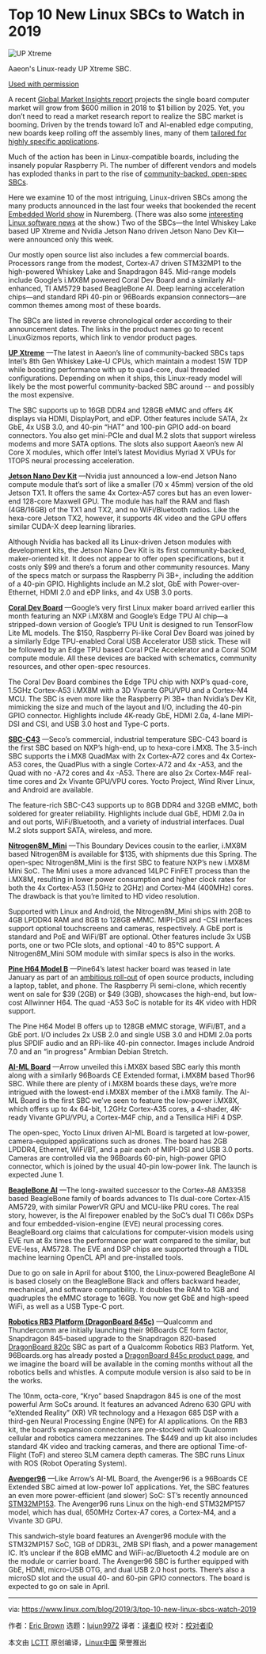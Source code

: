 [#]: collector: (lujun9972)
[#]: translator: ( )
[#]: reviewer: ( )
[#]: publisher: ( )
[#]: url: ( )
[#]: subject: (Top 10 New Linux SBCs to Watch in 2019)
[#]: via: (https://www.linux.com/blog/2019/3/top-10-new-linux-sbcs-watch-2019)
[#]: author: (Eric Brown https://www.linux.com/users/ericstephenbrown)

Top 10 New Linux SBCs to Watch in 2019
======

![UP Xtreme][1]

Aaeon's Linux-ready UP Xtreme SBC.

[Used with permission][2]

A recent [Global Market Insights report][3] projects the single board computer market will grow from $600 million in 2018 to $1 billion by 2025. Yet, you don’t need to read a market research report to realize the SBC market is booming. Driven by the trends toward IoT and AI-enabled edge computing, new boards keep rolling off the assembly lines, many of them [tailored for highly specific applications][4].

Much of the action has been in Linux-compatible boards, including the insanely popular Raspberry Pi. The number of different vendors and models has exploded thanks in part to the rise of [community-backed, open-spec SBCs][5].

Here we examine 10 of the most intriguing, Linux-driven SBCs among the many products announced in the last four weeks that bookended the recent [Embedded World show][6] in Nuremberg. (There was also some [interesting Linux software news][7] at the show.) Two of the SBCs—the Intel Whiskey Lake based UP Xtreme and Nvidia Jetson Nano driven Jetson Nano Dev Kit—were announced only this week.

Our mostly open source list also includes a few commercial boards. Processors range from the modest, Cortex-A7 driven STM32MP1 to the high-powered Whiskey Lake and Snapdragon 845. Mid-range models include Google’s i.MX8M powered Coral Dev Board and a similarly AI-enhanced, TI AM5729 based BeagleBone AI. Deep learning acceleration chips—and standard RPi 40-pin or 96Boards expansion connectors—are common themes among most of these boards.

The SBCs are listed in reverse chronological order according to their announcement dates. The links in the product names go to recent LinuxGizmos reports, which link to vendor product pages.

**[UP Xtreme][8]** —The latest in Aaeon’s line of community-backed SBCs taps Intel’s 8th Gen Whiskey Lake-U CPUs, which maintain a modest 15W TDP while boosting performance with up to quad-core, dual threaded configurations. Depending on when it ships, this Linux-ready model will likely be the most powerful community-backed SBC around -- and possibly the most expensive.

The SBC supports up to 16GB DDR4 and 128GB eMMC and offers 4K displays via HDMI, DisplayPort, and eDP. Other features include SATA, 2x GbE, 4x USB 3.0, and 40-pin “HAT” and 100-pin GPIO add-on board connectors. You also get mini-PCIe and dual M.2 slots that support wireless modems and more SATA options. The slots also support Aaeon’s new AI Core X modules, which offer Intel’s latest Movidius Myriad X VPUs for 1TOPS neural processing acceleration.

**[Jetson Nano Dev Kit][9]** —Nvidia just announced a low-end Jetson Nano compute module that’s sort of like a smaller (70 x 45mm) version of the old Jetson TX1. It offers the same 4x Cortex-A57 cores but has an even lower-end 128-core Maxwell GPU. The module has half the RAM and flash (4GB/16GB) of the TX1 and TX2, and no WiFi/Bluetooth radios. Like the hexa-core Jetson TX2, however, it supports 4K video and the GPU offers similar CUDA-X deep learning libraries.

Although Nvidia has backed all its Linux-driven Jetson modules with development kits, the Jetson Nano Dev Kit is its first community-backed, maker-oriented kit. It does not appear to offer open specifications, but it costs only $99 and there’s a forum and other community resources. Many of the specs match or surpass the Raspberry Pi 3B+, including the addition of a 40-pin GPIO. Highlights include an M.2 slot, GbE with Power-over-Ethernet, HDMI 2.0 and eDP links, and 4x USB 3.0 ports.

**[Coral Dev Board][10]** —Google’s very first Linux maker board arrived earlier this month featuring an NXP i.MX8M and Google’s Edge TPU AI chip—a stripped-down version of Google’s TPU Unit is designed to run TensorFlow Lite ML models. The $150, Raspberry Pi-like Coral Dev Board was joined by a similarly Edge TPU-enabled Coral USB Accelerator USB stick. These will be followed by an Edge TPU based Coral PCIe Accelerator and a Coral SOM compute module. All these devices are backed with schematics, community resources, and other open-spec resources.

The Coral Dev Board combines the Edge TPU chip with NXP’s quad-core, 1.5GHz Cortex-A53 i.MX8M with a 3D Vivante GPU/VPU and a Cortex-M4 MCU. The SBC is even more like the Raspberry Pi 3B+ than Nvidia’s Dev Kit, mimicking the size and much of the layout and I/O, including the 40-pin GPIO connector. Highlights include 4K-ready GbE, HDMI 2.0a, 4-lane MIPI-DSI and CSI, and USB 3.0 host and Type-C ports.

**[SBC-C43][11]** —Seco’s commercial, industrial temperature SBC-C43 board is the first SBC based on NXP’s high-end, up to hexa-core i.MX8. The 3.5-inch SBC supports the i.MX8 QuadMax with 2x Cortex-A72 cores and 4x Cortex-A53 cores, the QuadPlus with a single Cortex-A72 and 4x -A53, and the Quad with no -A72 cores and 4x -A53. There are also 2x Cortex-M4F real-time cores and 2x Vivante GPU/VPU cores. Yocto Project, Wind River Linux, and Android are available.

The feature-rich SBC-C43 supports up to 8GB DDR4 and 32GB eMMC, both soldered for greater reliability. Highlights include dual GbE, HDMI 2.0a in and out ports, WiFi/Bluetooth, and a variety of industrial interfaces. Dual M.2 slots support SATA, wireless, and more.

**[Nitrogen8M_Mini][12]** —This Boundary Devices cousin to the earlier, i.MX8M based Nitrogen8M is available for $135, with shipments due this Spring. The open-spec Nitrogen8M_Mini is the first SBC to feature NXP’s new i.MX8M Mini SoC. The Mini uses a more advanced 14LPC FinFET process than the i.MX8M, resulting in lower power consumption and higher clock rates for both the 4x Cortex-A53 (1.5GHz to 2GHz) and Cortex-M4 (400MHz) cores. The drawback is that you’re limited to HD video resolution.

Supported with Linux and Android, the Nitrogen8M_Mini ships with 2GB to 4GB LPDDR4 RAM and 8GB to 128GB eMMC. MIPI-DSI and -CSI interfaces support optional touchscreens and cameras, respectively. A GbE port is standard and PoE and WiFi/BT are optional. Other features include 3x USB ports, one or two PCIe slots, and optional -40 to 85°C support. A Nitrogen8M_Mini SOM module with similar specs is also in the works.

**[Pine H64 Model B][13]** —Pine64’s latest hacker board was teased in late January as part of an [ambitious roll-out][14] of open source products, including a laptop, tablet, and phone. The Raspberry Pi semi-clone, which recently went on sale for $39 (2GB) or $49 (3GB), showcases the high-end, but low-cost Allwinner H64. The quad -A53 SoC is notable for its 4K video with HDR support.

The Pine H64 Model B offers up to 128GB eMMC storage, WiFi/BT, and a GbE port. I/O includes 2x USB 2.0 and single USB 3.0 and HDMI 2.0a ports plus SPDIF audio and an RPi-like 40-pin connector. Images include Android 7.0 and an “in progress” Armbian Debian Stretch.

**[AI-ML Board][15]** —Arrow unveiled this i.MX8X based SBC early this month along with a similarly 96Boards CE Extended format, i.MX8M based Thor96 SBC. While there are plenty of i.MX8M boards these days, we’re more intrigued with the lowest-end i.MX8X member of the i.MX8 family. The AI-ML Board is the first SBC we’ve seen to feature the low-power i.MX8X, which offers up to 4x 64-bit, 1.2GHz Cortex-A35 cores, a 4-shader, 4K-ready Vivante GPU/VPU, a Cortex-M4F chip, and a Tensilica HiFi 4 DSP.

The open-spec, Yocto Linux driven AI-ML Board is targeted at low-power, camera-equipped applications such as drones. The board has 2GB LPDDR4, Ethernet, WiFi/BT, and a pair each of MIPI-DSI and USB 3.0 ports. Cameras are controlled via the 96Boards 60-pin, high-power GPIO connector, which is joined by the usual 40-pin low-power link. The launch is expected June 1.

**[BeagleBone AI][16]** —The long-awaited successor to the Cortex-A8 AM3358 based BeagleBone family of boards advances to TIs dual-core Cortex-A15 AM5729, with similar PowerVR GPU and MCU-like PRU cores. The real story, however, is the AI firepower enabled by the SoC’s dual TI C66x DSPs and four embedded-vision-engine (EVE) neural processing cores. BeagleBoard.org claims that calculations for computer-vision models using EVE run at 8x times the performance per watt compared to the similar, but EVE-less, AM5728. The EVE and DSP chips are supported through a TIDL machine learning OpenCL API and pre-installed tools.

Due to go on sale in April for about $100, the Linux-powered BeagleBone AI is based closely on the BeagleBone Black and offers backward header, mechanical, and software compatibility. It doubles the RAM to 1GB and quadruples the eMMC storage to 16GB. You now get GbE and high-speed WiFi, as well as a USB Type-C port.

**[Robotics RB3 Platform (DragonBoard 845c)][17]** —Qualcomm and Thundercomm are initially launching their 96Boards CE form factor, Snapdragon 845-based upgrade to the Snapdragon 820-based [DragonBoard 820c][18] SBC as part of a Qualcomm Robotics RB3 Platform. Yet, 96Boards.org has already posted a [DragonBoard 845c product page][17], and we imagine the board will be available in the coming months without all the robotics bells and whistles. A compute module version is also said to be in the works.

The 10nm, octa-core, “Kryo” based Snapdragon 845 is one of the most powerful Arm SoCs around. It features an advanced Adreno 630 GPU with “eXtended Reality” (XR) VR technology and a Hexagon 685 DSP with a third-gen Neural Processing Engine (NPE) for AI applications. On the RB3 kit, the board’s expansion connectors are pre-stocked with Qualcomm cellular and robotics camera mezzanines. The $449 and up kit also includes standard 4K video and tracking cameras, and there are optional Time-of-Flight (ToF) and stereo SLM camera depth cameras. The SBC runs Linux with ROS (Robot Operating System).

**[Avenger96][19]** —Like Arrow’s AI-ML Board, the Avenger96 is a 96Boards CE Extended SBC aimed at low-power IoT applications. Yet, the SBC features an even more power-efficient (and slower) SoC: ST’s recently announced [STM32MP153][20]. The Avenger96 runs Linux on the high-end STM32MP157 model, which has dual, 650MHz Cortex-A7 cores, a Cortex-M4, and a Vivante 3D GPU.

This sandwich-style board features an Avenger96 module with the STM32MP157 SoC, 1GB of DDR3L, 2MB SPI flash, and a power management IC. It’s unclear if the 8GB eMMC and WiFi-ac/Bluetooth 4.2 module are on the module or carrier board. The Avenger96 SBC is further equipped with GbE, HDMI, micro-USB OTG, and dual USB 2.0 host ports. There’s also a microSD slot and the usual 40- and 60-pin GPIO connectors. The board is expected to go on sale in April.

--------------------------------------------------------------------------------

via: https://www.linux.com/blog/2019/3/top-10-new-linux-sbcs-watch-2019

作者：[Eric Brown][a]
选题：[lujun9972][b]
译者：[译者ID](https://github.com/译者ID)
校对：[校对者ID](https://github.com/校对者ID)

本文由 [LCTT](https://github.com/LCTT/TranslateProject) 原创编译，[Linux中国](https://linux.cn/) 荣誉推出

[a]: https://www.linux.com/users/ericstephenbrown
[b]: https://github.com/lujun9972
[1]: https://www.linux.com/sites/lcom/files/styles/rendered_file/public/aaeon_upxtreme.jpg?itok=QnwAt3mp (UP Xtreme)
[2]: /LICENSES/CATEGORY/USED-PERMISSION
[3]: https://www.globenewswire.com/news-release/2019/02/13/1724445/0/en/Single-Board-Computer-Market-to-surpass-1bn-by-2025-Global-Market-Insights-Inc.html
[4]: https://www.linux.com/blog/2019/1/linux-hacker-board-trends-2018-and-beyond
[5]: http://linuxgizmos.com/catalog-of-122-open-spec-linux-hacker-boards/
[6]: https://www.embedded-world.de/en
[7]: https://www.linux.com/news/2019/2/embedded-linux-software-highlights-embedded-world
[8]: http://linuxgizmos.com/latest-up-board-combines-whiskey-lake-with-ai-core-x-modules/
[9]: http://linuxgizmos.com/trimmed-down-jetson-nano-modules-ships-on-99-linux-dev-kit/
[10]: http://linuxgizmos.com/google-launches-i-mx8m-dev-board-with-edge-tpu-ai-chip/
[11]: http://linuxgizmos.com/first-i-mx8-quadmax-sbc-breaks-cover/
[12]: http://linuxgizmos.com/open-spec-nitrogen8m_mini-sbc-ships-along-with-new-mini-based-som/
[13]: http://linuxgizmos.com/revised-allwiner-h64-based-pine-h64-sbc-has-rpi-size-and-gpio/
[14]: https://www.linux.com/blog/2019/2/pine64-launch-open-source-phone-laptop-tablet-and-camera
[15]: http://linuxgizmos.com/arrows-latest-96boards-sbcs-tap-i-mx8x-and-i-mx8m/
[16]: http://linuxgizmos.com/beaglebone-ai-sbc-features-dual-a15-soc-with-eve-ai-cores/
[17]: http://linuxgizmos.com/robotics-kit-runs-linux-on-new-dragonboard-845c-96boards-sbc/
[18]: http://linuxgizmos.com/debian-driven-dragonboard-expands-to-96boards-extended-spec/
[19]: http://linuxgizmos.com/sandwich-style-96boards-sbc-runs-linux-on-sts-new-cortex-a7-m4-soc/
[20]: https://www.linux.com/news/2019/2/st-spins-its-first-linux-powered-cortex-soc
